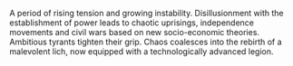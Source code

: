 A period of rising tension and growing instability. Disillusionment with the establishment of power leads to chaotic uprisings, independence movements and civil wars based on new socio-economic theories. Ambitious tyrants tighten their grip. Chaos coalesces into the rebirth of a malevolent lich, now equipped with a technologically advanced legion.
